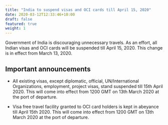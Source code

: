 ```yaml
---
title: "India to suspend visas and OCI cards till April 15, 2020"
date: 2020-03-12T12:33:46+10:00
draft: false
featured: true
weight: 1
---
```


Government of India is discouraging unnecessary travels. As an effort, all Indian visas and OCI cards
will be suspended till April 15, 2020. This change is in effect from March 13, 2020.

## Important announcements

- All existing visas, except diplomatic, official, UN/International Organizations, employment, project visas, stand suspended till 15th April 2020. This will come into effect from 1200 GMT on 13th March 2020 at the port of departure.

- Visa free travel facility granted to OCI card holders is kept in abeyance till April 15th 2020. This will come into effect from 1200 GMT on 13th March 2020 at the port of departure.
